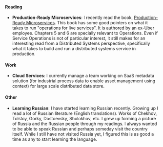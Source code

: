 #### Reading

- **Production-Ready Microservices**: I recently read the book, [Production-Ready Microservices](http://shop.oreilly.com/product/0636920053675.do). This book has some good pointers on what it takes to run "operations for live services". It is authored by an ex-Uber employee. Chapters 5 and 6 are specially relevant to Operations. Even if Service Operations is not of particular interest, it still makes for an interesting read from a Distributed Systems perspective, specifically what it takes to build and run a distributed systems service in production.

#### Work

- **Cloud Services**: I currently manage a team working on SaaS metadata solution (for industrial process data to enable asset management using context) for large scale distributed data store.

#### Other

- **Learning Russian**: I have started learning Russian recently. Growing up I read a lot of Russian literature (English translations). Works of Chekhov, Tolstoy, Gorky, Dostoevsky, Sholokhov, etc. I grew up forming a picture of Russia and the Russian people through my readings. I always wanted to be able to speak Russian and perhaps someday visit the country itself. While I still have not visited Russia yet, I figured this is as good a time as any to start learning the language.
